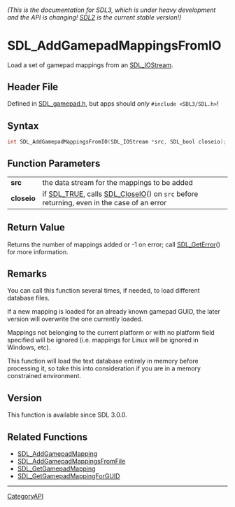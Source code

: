 ###### (This is the documentation for SDL3, which is under heavy development and the API is changing! [SDL2](https://wiki.libsdl.org/SDL2/) is the current stable version!)
# SDL_AddGamepadMappingsFromIO

Load a set of gamepad mappings from an [SDL_IOStream](SDL_IOStream).

## Header File

Defined in [SDL_gamepad.h](https://github.com/libsdl-org/SDL/blob/main/include/SDL3/SDL_gamepad.h), but apps should _only_ `#include <SDL3/SDL.h>`!

## Syntax

```c
int SDL_AddGamepadMappingsFromIO(SDL_IOStream *src, SDL_bool closeio);

```

## Function Parameters

|                 |                                                                                                                     |
| --------------- | ------------------------------------------------------------------------------------------------------------------- |
| **src**         | the data stream for the mappings to be added                                                                        |
| **closeio**     | if [SDL_TRUE](SDL_TRUE), calls [SDL_CloseIO](SDL_CloseIO)() on `src` before returning, even in the case of an error |

## Return Value

Returns the number of mappings added or -1 on error; call
[SDL_GetError](SDL_GetError)() for more information.

## Remarks

You can call this function several times, if needed, to load different
database files.

If a new mapping is loaded for an already known gamepad GUID, the later
version will overwrite the one currently loaded.

Mappings not belonging to the current platform or with no platform field
specified will be ignored (i.e. mappings for Linux will be ignored in
Windows, etc).

This function will load the text database entirely in memory before
processing it, so take this into consideration if you are in a memory
constrained environment.

## Version

This function is available since SDL 3.0.0.

## Related Functions

* [SDL_AddGamepadMapping](SDL_AddGamepadMapping)
* [SDL_AddGamepadMappingsFromFile](SDL_AddGamepadMappingsFromFile)
* [SDL_GetGamepadMapping](SDL_GetGamepadMapping)
* [SDL_GetGamepadMappingForGUID](SDL_GetGamepadMappingForGUID)

----
[CategoryAPI](CategoryAPI)

